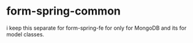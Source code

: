 # form-spring-common
i keep this separate for form-spring-fe for only for MongoDB and its for model classes.
